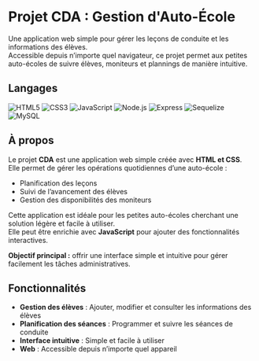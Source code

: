 # Projet CDA : Gestion d'Auto-École

Une application web simple pour gérer les leçons de conduite et les informations des élèves.  
Accessible depuis n’importe quel navigateur, ce projet permet aux petites auto-écoles de suivre élèves, moniteurs et plannings de manière intuitive.

## Langages

![HTML5](https://img.shields.io/badge/html5-%23E34F26.svg?style=for-the-badge&logo=html5&logoColor=white)
![CSS3](https://img.shields.io/badge/css3-%231572B6.svg?style=for-the-badge&logo=css3&logoColor=white)
![JavaScript](https://img.shields.io/badge/javascript-%23F7DF1E.svg?style=for-the-badge&logo=javascript&logoColor=black)
![Node.js](https://img.shields.io/badge/node.js-%23339933.svg?style=for-the-badge&logo=node.js&logoColor=white)
![Express](https://img.shields.io/badge/express-%23404d59.svg?style=for-the-badge&logo=express&logoColor=white)
![Sequelize](https://img.shields.io/badge/sequelize-%234B76D1.svg?style=for-the-badge&logo=sequelize&logoColor=white)
![MySQL](https://img.shields.io/badge/mysql-%2300f.svg?style=for-the-badge&logo=mysql&logoColor=white)

## À propos

Le projet **CDA** est une application web simple créée avec **HTML et CSS**.  
Elle permet de gérer les opérations quotidiennes d’une auto-école :  

- Planification des leçons  
- Suivi de l’avancement des élèves  
- Gestion des disponibilités des moniteurs  

Cette application est idéale pour les petites auto-écoles cherchant une solution légère et facile à utiliser.  
Elle peut être enrichie avec **JavaScript** pour ajouter des fonctionnalités interactives.

**Objectif principal :** offrir une interface simple et intuitive pour gérer facilement les tâches administratives.

## Fonctionnalités

- **Gestion des élèves** : Ajouter, modifier et consulter les informations des élèves  
- **Planification des séances** : Programmer et suivre les séances de conduite 
- **Interface intuitive** : Simple et facile à utiliser  
- **Web** : Accessible depuis n’importe quel appareil